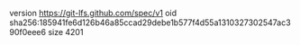 version https://git-lfs.github.com/spec/v1
oid sha256:185941fe6d126b46a85ccad29debe1b577f4d55a1310327302547ac390f0eee6
size 4201
